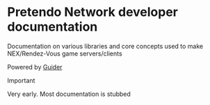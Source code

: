# Pretendo Network developer documentation
Documentation on various libraries and core concepts used to make NEX/Rendez-Vous game servers/clients

Powered by [Guider](https://neatojs.com/docs/guider)

> [!IMPORTANT]
> Very early. Most documentation is stubbed